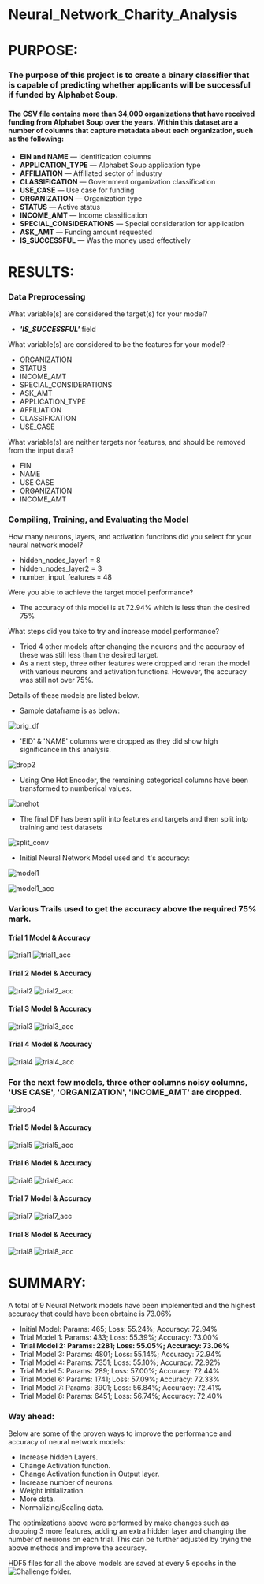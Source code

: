 # Neural_Network_Charity_Analysis

# PURPOSE:

### The purpose of this project is to create a binary classifier that is capable of predicting whether applicants will be successful if funded by Alphabet Soup.

#### The CSV file contains more than 34,000 organizations that have received funding from Alphabet Soup over the years. Within this dataset are a number of columns that capture metadata about each organization, such as the following:

  - **EIN and NAME** — Identification columns
  - **APPLICATION_TYPE** — Alphabet Soup application type
  - **AFFILIATION** — Affiliated sector of industry
  - **CLASSIFICATION** — Government organization classification
  - **USE_CASE** — Use case for funding
  - **ORGANIZATION** — Organization type
  - **STATUS** — Active status
  - **INCOME_AMT** — Income classification
  - **SPECIAL_CONSIDERATIONS** — Special consideration for application
  - **ASK_AMT** — Funding amount requested
  - **IS_SUCCESSFUL** — Was the money used effectively


# RESULTS:

### Data Preprocessing

What variable(s) are considered the target(s) for your model? 
- **_'IS_SUCCESSFUL'_** field

What variable(s) are considered to be the features for your model? - 
- ORGANIZATION
- STATUS
- INCOME_AMT
- SPECIAL_CONSIDERATIONS
- ASK_AMT
- APPLICATION_TYPE
- AFFILIATION
- CLASSIFICATION
- USE_CASE

What variable(s) are neither targets nor features, and should be removed from the input data?
- EIN
- NAME
- USE CASE
- ORGANIZATION
- INCOME_AMT

### Compiling, Training, and Evaluating the Model
How many neurons, layers, and activation functions did you select for your neural network model?
- hidden_nodes_layer1 = 8
- hidden_nodes_layer2 = 3
- number_input_features = 48

Were you able to achieve the target model performance?
- The accuracy of this model is at 72.94% which is less than the desired 75%

What steps did you take to try and increase model performance?
- Tried 4 other models after changing the neurons and the accuracy of these was still less than the desired target.
- As a next step, three other features were dropped and reran the model with various neurons and activation functions. However, the accuracy was still not over 75%. 

Details of these models are listed below.

- Sample dataframe is as below:

![orig_df](https://user-images.githubusercontent.com/74985818/125155455-fed3bf80-e12d-11eb-9e66-acc49f60432c.png)

- 'EID' & 'NAME' columns were dropped as they did show high significance in this analysis.

![drop2](https://user-images.githubusercontent.com/74985818/125155474-2fb3f480-e12e-11eb-8a52-c0c41c7507f9.png)

- Using One Hot Encoder, the remaining categorical columns have been transformed to numberical values.

![onehot](https://user-images.githubusercontent.com/74985818/125155493-55d99480-e12e-11eb-9677-651b607de990.png)

- The final DF has been split into features and targets and then split intp training and test datasets

![split_conv](https://user-images.githubusercontent.com/74985818/125155530-90433180-e12e-11eb-877c-8e7ba73fb1ac.png)

- Initial Neural Network Model used and it's accuracy:

![model1](https://user-images.githubusercontent.com/74985818/125155584-00ea4e00-e12f-11eb-97f1-6fd15c8a5e80.png)

![model1_acc](https://user-images.githubusercontent.com/74985818/125155587-08115c00-e12f-11eb-9c84-6e6896a21714.png)


### Various Trails used to get the accuracy above the required 75% mark.

#### Trial 1 Model & Accuracy

![trial1](https://user-images.githubusercontent.com/74985818/125155594-1495b480-e12f-11eb-89c4-bec6b9f1e0f8.png)
![trial1_acc](https://user-images.githubusercontent.com/74985818/125155595-152e4b00-e12f-11eb-8ca9-6d3ef782ca4a.png)

#### Trial 2 Model & Accuracy

![trial2](https://user-images.githubusercontent.com/74985818/125155596-152e4b00-e12f-11eb-8047-a2c0db20e58f.png)
![trial2_acc](https://user-images.githubusercontent.com/74985818/125155598-152e4b00-e12f-11eb-988f-1b03d7483f61.png)

#### Trial 3 Model & Accuracy

![trial3](https://user-images.githubusercontent.com/74985818/125155599-15c6e180-e12f-11eb-8dad-8ef49b06e1c6.png)
![trial3_acc](https://user-images.githubusercontent.com/74985818/125155600-15c6e180-e12f-11eb-81fd-e34eb9ceef35.png)

#### Trial 4 Model & Accuracy

![trial4](https://user-images.githubusercontent.com/74985818/125155601-15c6e180-e12f-11eb-9f9f-b2d6db596d97.png)
![trial4_acc](https://user-images.githubusercontent.com/74985818/125155602-15c6e180-e12f-11eb-8ef9-14184de249ac.png)

### For the next few models, three other columns noisy columns, 'USE CASE', 'ORGANIZATION', 'INCOME_AMT' are dropped.

![drop4](https://user-images.githubusercontent.com/74985818/125155697-a9001700-e12f-11eb-91ff-a1a0e72a6206.png)

#### Trial 5 Model & Accuracy

![trial5](https://user-images.githubusercontent.com/74985818/125155603-15c6e180-e12f-11eb-87b1-c08c6a1f5f4b.png)
![trial5_acc](https://user-images.githubusercontent.com/74985818/125155604-165f7800-e12f-11eb-97f6-e948d837feca.png)

#### Trial 6 Model & Accuracy

![trial6](https://user-images.githubusercontent.com/74985818/125155605-165f7800-e12f-11eb-8cd6-c35ef678ecb3.png)
![trial6_acc](https://user-images.githubusercontent.com/74985818/125155607-165f7800-e12f-11eb-8cd2-344613b3eda4.png)

#### Trial 7 Model & Accuracy

![trial7](https://user-images.githubusercontent.com/74985818/125155608-165f7800-e12f-11eb-97c3-1a0a76d87265.png)
![trial7_acc](https://user-images.githubusercontent.com/74985818/125155609-16f80e80-e12f-11eb-8f39-899ab45f1945.png)

#### Trial 8 Model & Accuracy

![trial8](https://user-images.githubusercontent.com/74985818/125155610-16f80e80-e12f-11eb-9677-68f34cb5b2d8.png)
![trial8_acc](https://user-images.githubusercontent.com/74985818/125155611-16f80e80-e12f-11eb-8e3b-8e48aac9593c.png)


# SUMMARY:

A total of 9 Neural Network models have been implemented and the highest accuracy that could have been obrtaine is 73.06%
- Initial Model: Params: 465; Loss: 55.24%; Accuracy: 72.94%
- Trial Model 1: Params: 433; Loss: 55.39%; Accuracy: 73.00%
- **Trial Model 2: Params: 2281; Loss: 55.05%; Accuracy: 73.06%**
- Trial Model 3: Params: 4801; Loss: 55.14%; Accuracy: 72.94%
- Trial Model 4: Params: 7351; Loss: 55.10%; Accuracy: 72.92%
- Trial Model 5: Params: 289; Loss: 57.00%; Accuracy: 72.44%
- Trial Model 6: Params: 1741; Loss: 57.09%; Accuracy: 72.33%
- Trial Model 7: Params: 3901; Loss: 56.84%; Accuracy: 72.41%
- Trial Model 8: Params: 6451; Loss: 56.74%; Accuracy: 72.40%

### Way ahead: 

Below are some of the proven ways to improve the performance and accuracy of neural network models:
- Increase hidden Layers.
- Change Activation function.
- Change Activation function in Output layer.
- Increase number of neurons.
- Weight initialization.
- More data.
- Normalizing/Scaling data.

The optimizations above were performed by make changes such as dropping 3 more features, adding an extra hidden layer and changing the number of neurons on each trial. This can be further adjusted by trying the above methods and improve the accuracy.

HDF5 files for all the above models are saved at every 5 epochs in the ![Challenge](https://github.com/MamidalaV/Neural_Network_Charity_Analysis/tree/main/Challenge) folder.
